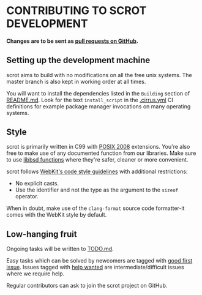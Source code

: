 # CONTRIBUTING TO SCROT DEVELOPMENT

#### Changes are to be sent as [pull requests on GitHub](https://github.com/resurrecting-open-source-projects/scrot/pulls).

## Setting up the development machine

scrot aims to build with no modifications on all the free unix systems. The
master branch is also kept in working order at all times.

You will want to install the dependencies listed in the `Building` section of
[README.md](README.md). Look for the text `install_script` in the
[.cirrus.yml](.cirrus.yml) CI definitions for example package manager
invocations on many operating systems.

## Style

scrot is primarily written in C99 with
[POSIX 2008](https://pubs.opengroup.org/onlinepubs/9699919799.2008edition/)
extensions. You're also free to make use of any documented function from our
libraries. Make sure to use
[libbsd functions](https://manpages.debian.org/unstable/libbsd-dev/libbsd.7.en.html)
where they're safer, cleaner or more convenient.

scrot follows
[WebKit's code style guidelines](https://webkit.org/code-style-guidelines/)
with additional restrictions:
- No explicit casts.
- Use the identifier and not the type as the argument to the `sizeof` operator.

When in doubt, make use of the `clang-format` source code formatter-it comes
with the WebKit style by default.

## Low-hanging fruit

Ongoing tasks will be written to [TODO.md](TODO.md).

Easy tasks which can be solved by newcomers are tagged with
[good first issue](https://github.com/resurrecting-open-source-projects/scrot/labels/good%20first%20issue).
Issues tagged with [help wanted](https://github.com/resurrecting-open-source-projects/scrot/labels/help%20wanted)
are intermediate/difficult issues where we require help.

Regular contributors can ask to join the scrot project on GitHub.
